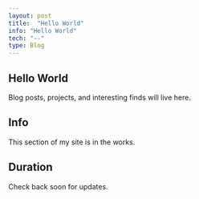 ```yaml
---
layout: post
title:  "Hello World"
info: "Hello World"
tech: "--"
type: Blog 
---
```


## Hello World
Blog posts, projects, and interesting finds will live here.

## Info
This section of my site is in the works.

## Duration 
Check back soon for updates.
